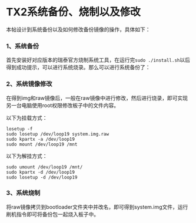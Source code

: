 # TX2系统备份、烧制以及修改

本帖设计到系统备份以及如何修改备份镜像的操作，具体如下：

### 1、系统备份

首先安装好对应版本的瑞泰官方烧制系统工具，在运行完`sudo ./install.sh`以后得到成功提示，可以进行系统烧录。那么可以进行系统备份了：



### 2、系统镜像修改

在得到img和raw镜像后，一般在raw镜像中进行修改，然后进行烧录，即可实现另一台电脑使用root权限修改板子中的文件内容。

以下为挂载方式：

```
losetup -f
sudo losetup /dev/loop19 system.img.raw
sudo kpartx -a /dev/loop19
sudo mount /dev/loop19 /mnt
```

以下为解挂方式：

```
sudo umount /dev/loop19 /mnt/
sudo kpartx -d /dev/loop19
sudo losetup -d /dev/loop19
```

### 3、系统烧制

将raw镜像拷贝到bootloader文件夹中并改名，即可得到system.img文件，运行刷机指令即可将备份包一起烧入板子中。

